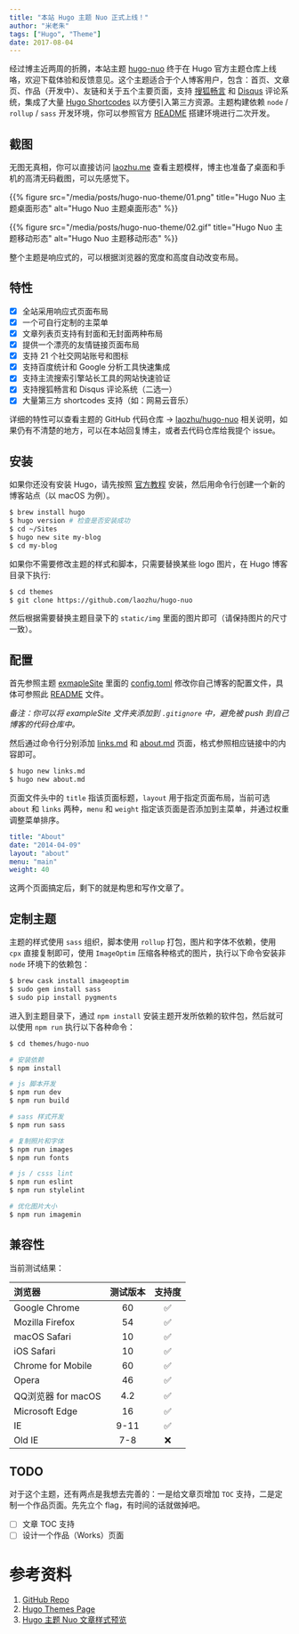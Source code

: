 ```yaml
---
title: "本站 Hugo 主题 Nuo 正式上线！"
author: "米老朱"
tags: ["Hugo", "Theme"]
date: 2017-08-04
---
```


经过博主近两周的折腾，本站主题 [hugo-nuo](https://themes.gohugo.io/theme/hugo-nuo/) 终于在 Hugo 官方主题仓库上线咯，欢迎下载体验和反馈意见。这个主题适合于个人博客用户，包含：首页、文章页、作品（开发中）、友链和关于五个主要页面，支持 [搜狐畅言](http://changyan.kuaizhan.com/) 和 [Disqus](https://disqus.com/) 评论系统，集成了大量 [Hugo Shortcodes](https://gohugo.io/content-management/shortcodes/) 以方便引入第三方资源。主题构建依赖 `node` / `rollup` / `sass` 开发环境，你可以参照官方 [README](https://github.com/laozhu/hugo-nuo#build) 搭建环境进行二次开发。

<!--more-->

## 截图

无图无真相，你可以直接访问 [laozhu.me](https://laozhu.me) 查看主题模样，博主也准备了桌面和手机的高清无码截图，可以先感觉下。

{{% figure src="/media/posts/hugo-nuo-theme/01.png" title="Hugo Nuo 主题桌面形态" alt="Hugo Nuo 主题桌面形态" %}}

{{% figure src="/media/posts/hugo-nuo-theme/02.gif" title="Hugo Nuo 主题移动形态" alt="Hugo Nuo 主题移动形态" %}}

整个主题是响应式的，可以根据浏览器的宽度和高度自动改变布局。

## 特性

- [x] 全站采用响应式页面布局
- [x] 一个可自行定制的主菜单
- [x] 文章列表页支持有封面和无封面两种布局
- [x] 提供一个漂亮的友情链接页面布局
- [x] 支持 21 个社交网站账号和图标
- [x] 支持百度统计和 Google 分析工具快速集成
- [x] 支持主流搜索引擎站长工具的网站快速验证
- [x] 支持搜狐畅言和 Disqus 评论系统（二选一）
- [x] 大量第三方 shortcodes 支持（如：网易云音乐）

详细的特性可以查看主题的 GitHub 代码仓库 → [laozhu/hugo-nuo](https://github.com/laozhu/hugo-nuo) 相关说明，如果仍有不清楚的地方，可以在本站回复博主，或者去代码仓库给我提个 issue。

## 安装

如果你还没有安装 Hugo，请先按照 [官方教程](https://gohugo.io/getting-started/) 安装，然后用命令行创建一个新的博客站点（以 macOS 为例）。

```bash
$ brew install hugo
$ hugo version # 检查是否安装成功
$ cd ~/Sites
$ hugo new site my-blog
$ cd my-blog
```

如果你不需要修改主题的样式和脚本，只需要替换某些 logo 图片，在 Hugo 博客目录下执行:

```bash
$ cd themes
$ git clone https://github.com/laozhu/hugo-nuo
```

然后根据需要替换主题目录下的 `static/img` 里面的图片即可（请保持图片的尺寸一致）。

## 配置

首先参照主题 [exmapleSite](https://github.com/laozhu/hugo-nuo/tree/master/exampleSite) 里面的 [config.toml](https://github.com/laozhu/hugo-nuo/blob/master/exampleSite/config.toml) 修改你自己博客的配置文件，具体可参照此 [README](https://github.com/laozhu/hugo-nuo#the-config-file) 文件。

*备注：你可以将 exampleSite 文件夹添加到 `.gitignore` 中，避免被 push 到自己博客的代码仓库中。*

然后通过命令行分别添加 [links.md](https://raw.githubusercontent.com/laozhu/hugo-nuo/master/exampleSite/content/links.md) 和 [about.md](https://raw.githubusercontent.com/laozhu/hugo-nuo/master/exampleSite/content/about.md) 页面，格式参照相应链接中的内容即可。

```bash
$ hugo new links.md
$ hugo new about.md
```

页面文件头中的 `title` 指该页面标题，`layout` 用于指定页面布局，当前可选 `about` 和 `links` 两种，`menu` 和 `weight` 指定该页面是否添加到主菜单，并通过权重调整菜单排序。

```yaml
title: "About"
date: "2014-04-09"
layout: "about"
menu: "main"
weight: 40
```

这两个页面搞定后，剩下的就是构思和写作文章了。

## 定制主题

主题的样式使用 `sass` 组织，脚本使用 `rollup` 打包，图片和字体不依赖，使用 `cpx` 直接复制即可，使用 `ImageOptim` 压缩各种格式的图片，执行以下命令安装非 `node` 环境下的依赖包：

```bash
$ brew cask install imageoptim 
$ sudo gem install sass
$ sudo pip install pygments
```

进入到主题目录下，通过 `npm install` 安装主题开发所依赖的软件包，然后就可以使用 `npm run` 执行以下各种命令：

```bash
$ cd themes/hugo-nuo

# 安装依赖
$ npm install

# js 脚本开发
$ npm run dev
$ npm run build

# sass 样式开发
$ npm run sass

# 复制照片和字体
$ npm run images
$ npm run fonts

# js / csss lint
$ npm run eslint
$ npm run stylelint

# 优化图片大小
$ npm run imagemin
```

## 兼容性

当前测试结果：

| 浏览器             | 测试版本   | 支持度  |
| :---------------- | :-------: | :----: |
| Google Chrome     | 60        | ✅    |
| Mozilla Firefox   | 54        | ✅    |
| macOS Safari      | 10        | ✅    |
| iOS Safari        | 10        | ✅    |
| Chrome for Mobile | 60        | ✅    |
| Opera             | 46        | ✅    |
| QQ浏览器 for macOS | 4.2       | ✅    |
| Microsoft Edge    | 16        | ✅    |
| IE                | 9-11      | ✅    |
| Old IE            | 7-8       | ❌    |

## TODO

对于这个主题，还有两点是我想去完善的：一是给文章页增加 `TOC` 支持，二是定制一个作品页面。先先立个 flag，有时间的话就做掉吧。

- [ ] 文章 TOC 支持
- [ ] 设计一个作品（Works）页面

# 参考资料

1. [GitHub Repo](https://github.com/laozhu/hugo-nuo)
2. [Hugo Themes Page](https://themes.gohugo.io/hugo-nuo/)
3. [Hugo 主题 Nuo 文章样式预览](https://laozhu.me/post/hugo-nuo-post-preview/)
